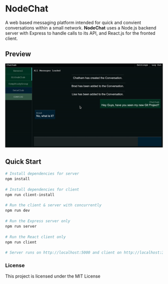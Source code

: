 # NodeChat
A web based messaging platform intended for quick and convient conversations within a small network. __NodeChat__ uses a Node.js backend server with Express to handle calls to its API, and React.js for the fronted client.

## Preview
![Preview Gif](preview.gif)

## Quick Start

``` bash
# Install dependencies for server
npm install

# Install dependencies for client
npm run client-install

# Run the client & server with concurrently
npm run dev

# Run the Express server only
npm run server

# Run the React client only
npm run client

# Server runs on http://localhost:5000 and client on http://localhost:3000
```


### License

This project is licensed under the MIT License
